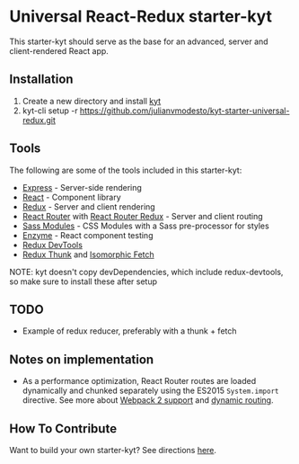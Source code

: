 # Universal React-Redux starter-kyt

This starter-kyt should serve as the base for an advanced, server and client-rendered React app.


## Installation

1. Create a new directory and install [kyt](https://github.com/NYTimes/kyt)
2. kyt-cli setup -r https://github.com/julianvmodesto/kyt-starter-universal-redux.git

## Tools

The following are some of the tools included in this starter-kyt:

- [Express](https://expressjs.com/) - Server-side rendering
- [React](https://facebook.github.io/react/) - Component library
- [Redux](https://github.com/reactjs/redux) - Server and client rendering
- [React Router](https://github.com/reactjs/react-router) with [React Router Redux](https://github.com/reactjs/react-router-redux) - Server and client routing
- [Sass Modules](https://github.com/css-modules/css-modules) - CSS Modules with a Sass pre-processor for styles
- [Enzyme](https://github.com/airbnb/enzyme) - React component testing
- [Redux DevTools](https://github.com/gaearon/redux-devtools)
- [Redux Thunk](https://github.com/gaearon/redux-thunk) and [Isomorphic Fetch](https://github.com/matthew-andrews/isomorphic-fetch)

NOTE: kyt doesn't copy devDependencies, which include redux-devtools, so make sure to install these after setup

## TODO
- Example of redux reducer, preferably with a thunk + fetch

## Notes on implementation

- As a performance optimization, React Router routes are loaded dynamically and chunked separately using the ES2015 `System.import` directive. See more about  [Webpack 2 support](https://gist.github.com/sokra/27b24881210b56bbaff7#code-splitting-with-es6) and [dynamic routing](https://github.com/reactjs/react-router/blob/master/docs/guides/DynamicRouting.md).

## How To Contribute
Want to build your own starter-kyt?
See directions [here](https://github.com/NYTimes/kyt/blob/master/docs/Starterkyts.md).

